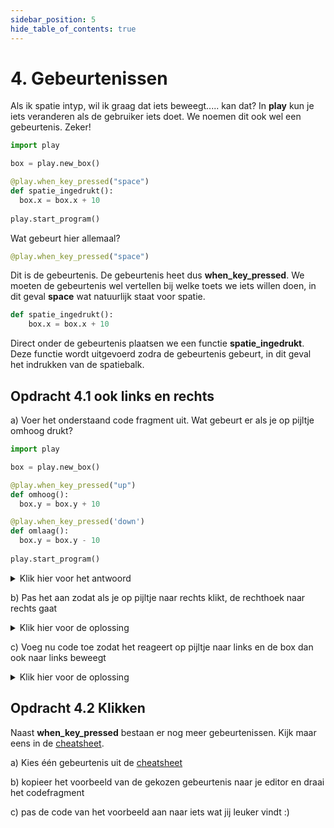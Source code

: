 ```yaml
---
sidebar_position: 5
hide_table_of_contents: true
---
```


# 4. Gebeurtenissen
Als ik spatie intyp, wil ik graag dat iets beweegt..... kan dat?
In **play** kun je iets veranderen als de gebruiker iets doet. We noemen dit ook wel een gebeurtenis.
Zeker!

```python
import play

box = play.new_box()

@play.when_key_pressed("space")
def spatie_ingedrukt():
  box.x = box.x + 10
    
play.start_program()
```
Wat gebeurt hier allemaal?

```python
@play.when_key_pressed("space")
```
Dit is de gebeurtenis. De gebeurtenis heet dus **when_key_pressed**.
We moeten de gebeurtenis wel vertellen bij welke toets we iets willen doen, in dit geval **space** wat natuurlijk staat voor spatie.

```python
def spatie_ingedrukt():
    box.x = box.x + 10 
```
Direct onder de gebeurtenis plaatsen we een functie **spatie_ingedrukt**.
Deze functie wordt uitgevoerd zodra de gebeurtenis gebeurt, in dit geval het indrukken van de spatiebalk.


## Opdracht 4.1 ook links en rechts
a) Voer het onderstaand code fragment uit. Wat gebeurt er als je op pijltje omhoog drukt? 

```python
import play

box = play.new_box()

@play.when_key_pressed("up")
def omhoog():
  box.y = box.y + 10

@play.when_key_pressed('down')
def omlaag():
  box.y = box.y - 10
    
play.start_program()
```

<details>
  <summary>Klik hier voor het antwoord</summary>

  Als het goed is, gaat de rechthoek omhoog.

</details>


b) Pas het aan zodat als je op pijltje naar rechts klikt, de rechthoek naar rechts gaat

<details>
  <summary>Klik hier voor de oplossing</summary>

```python
import play

box = play.new_box()

@play.when_key_pressed("right")
def omhoog():
  box.x = box.x + 10

@play.when_key_pressed("up")
def omhoog():
  box.y = box.y + 10

@play.when_key_pressed('down')
def omlaag():
  box.y = box.y - 10
    
play.start_program()
```

</details>

c) Voeg nu code toe zodat het reageert op pijltje naar links en de box dan ook naar links beweegt 

<details>
  <summary>Klik hier voor de oplossing</summary>

```python
import play

box = play.new_box()

@play.when_key_pressed("up")
def omhoog():
  box.y = box.y + 10

@play.when_key_pressed('down')
def omlaag():
  box.y = box.y - 10

@play.when_key_pressed("left")
def omhoog():
  box.x = box.x - 10

@play.when_key_pressed('right')
def omlaag():
  box.x = box.x + 10
    
play.start_program()
```
</details>

## Opdracht 4.2 Klikken
Naast **when_key_pressed** bestaan er nog meer gebeurtenissen.
Kijk maar eens in de [cheatsheet](cheatsheet.md).

a) Kies één gebeurtenis uit de [cheatsheet](cheatsheet.md)

b) kopieer het voorbeeld van de gekozen gebeurtenis naar je editor en draai het codefragment

c) pas de code van het voorbeeld aan naar iets wat jij leuker vindt :)